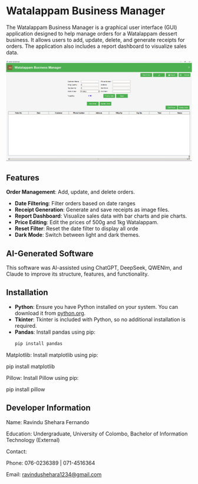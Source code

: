 
# Watalappam Business Manager 

The Watalappam Business Manager is a graphical user interface (GUI) application designed to help manage orders for a Watalappam dessert business. It allows users to add, update, delete, and generate receipts for orders. The application also includes a report dashboard to visualize sales data.

![App Screenshot](software.png)





## Features

 **Order Management**: Add, update, and delete orders.
- **Date Filtering**: Filter orders based on date ranges
- **Receipt Generation**: Generate and save receipts as image files.
- **Report Dashboard**: Visualize sales data with bar charts and pie charts.
- **Price Editing**: Edit the prices of 500g and 1kg Watalappam.
- **Reset Filter**: Reset the date filter to display all orde
- **Dark Mode**: Switch between light and dark themes.

## AI-Generated Software

This software was AI-assisted using ChatGPT, DeepSeek, QWENlm, and Claude to improve its structure, features, and functionality.


## Installation

- **Python**: Ensure you have Python installed on your system. You can download it from [python.org](https://www.python.org/downloads/).
- **Tkinter**: Tkinter is included with Python, so no additional installation is required.
- **Pandas**: Install pandas using pip:
  ```bash
  pip install pandas


Matplotlib: Install matplotlib using pip:

pip install matplotlib

Pillow: Install Pillow using pip:

pip install pillow


    
## Developer Information

Name: Ravindu Shehara Fernando

Education: Undergraduate, University of Colombo, Bachelor of Information Technology (External)

Contact:

Phone: 076-0236389 | 071-4516364

Email: ravindushehara1234@gmail.com
